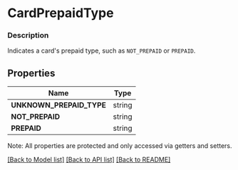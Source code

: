# CardPrepaidType

### Description

Indicates a card's prepaid type, such as `NOT_PREPAID` or `PREPAID`.

## Properties
Name | Type
------------ | -------------
**UNKNOWN_PREPAID_TYPE** | string
**NOT_PREPAID** | string
**PREPAID** | string

Note: All properties are protected and only accessed via getters and setters.

[[Back to Model list]](../../README.md#documentation-for-models) [[Back to API list]](../../README.md#documentation-for-api-endpoints) [[Back to README]](../../README.md)

